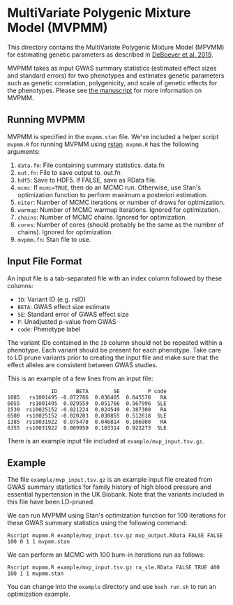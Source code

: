 # MultiVariate Polygenic Mixture Model (MVPMM)

This directory contains the MultiVariate Polygenic Mixture Model (MPVMM) for
estimating genetic parameters as described in 
[DeBoever et al. 2019](https://www.biorxiv.org/content/10.1101/738856v2).

MVPMM takes as input GWAS summary statistics (estimated effect sizes and
standard errors) for two phenotypes and estimates genetic parameters such as
genetic correlation, polygenicity, and scale of genetic effects for the
phenotypes. Please see [the manuscript](https://www.biorxiv.org/content/10.1101/738856v2) for more
information on MVPMM.

## Running MVPMM

MVPMM is specified in the `mvpmm.stan` file. We've included a helper script
`mvpmm.R` for running MVPMM using [rstan](https://cran.r-project.org/package=rstan).
`mvpmm.R` has the following arguments:

1. `data.fn`: File containing summary statistics.
data.fn
2. `out.fn`: File to save output to.
out.fn
3. `hdf5`: Save to HDF5. If FALSE, save as RData file.
4. `mcmc`: If `mcmc=TRUE`, then do an MCMC run. Otherwise, use Stan's
   optimization function to perform maximum a posteriori estimation.
5. `niter`: Number of MCMC iterations or number of draws for optimization.
6. `warmup`: Number of MCMC warmup iterations. Ignored for optimization.
7. `chains`: Number of MCMC chains. Ignored for optimization.
8. `cores`: Number of cores (should probably be the same as the number of
chains). Ignored for optimization.
9. `mvpmm.fn`: Stan file to use.

## Input File Format

An input file is a tab-separated file with an index column followed by these
columns:

* `ID`: Variant ID (e.g. rsID)
* `BETA`: GWAS effect size estimate
* `SE`: Standard error of GWAS effect size
* `P`: Unadjusted p-value from GWAS
* `code`: Phenotype label

The variant IDs contained in the `ID` column should not be repeated within a
phenotype. Each variant should be present for each phenotype. Take care to LD
prune variants prior to creating the input file and make sure that the effect
alleles are consistent between GWAS studies.

This is an example of a few lines from an input file:

```
              ID      BETA        SE         P code
1085   rs1001495 -0.072786  0.036405  0.045570   RA
6055   rs1001495  0.029559  0.051766  0.567996  SLE
1530  rs10025152 -0.021224  0.024549  0.387300   RA
6500  rs10025152 -0.020203  0.030855  0.512618  SLE
1385  rs10031922  0.075478  0.046814  0.106900   RA
6355  rs10031922  0.009950  0.103314  0.923273  SLE
```

There is an example input file included at `example/mvp_input.tsv.gz`. 

## Example

The file `example/mvp_input.tsv.gz` is an example input file created from
GWAS summary statistics for family history of high blood pressure and essential
hypertension in the UK Biobank. Note that the variants included in this file
have been LD-pruned.

We can run MVPMM using Stan's optimization function for 100 iterations for
these GWAS summary statistics using the following command:

	Rscript mvpmm.R example/mvp_input.tsv.gz mvp_output.RData FALSE FALSE 100 0 1 1 mvpmm.stan

We can perform an MCMC with 100 burn-in iterations run as follows:

	Rscript mvpmm.R example/mvp_input.tsv.gz ra_sle.RData FALSE TRUE 400 100 1 1 mvpmm.stan

You can change into the `example` directory and use `bash run.sh` to run an
optimization example.

